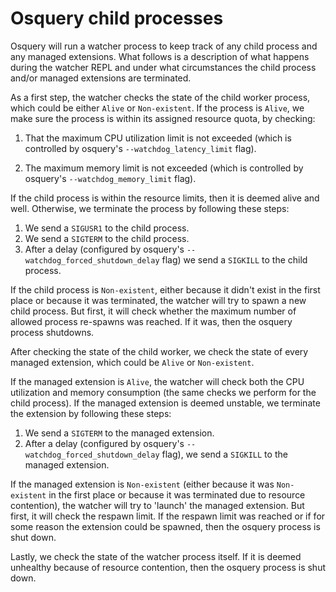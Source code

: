 # Osquery child processes

Osquery will run a watcher process to keep track of any child process and any managed extensions. What follows is a description of what happens during the watcher REPL and under what circumstances the child process and/or managed extensions are terminated.

As a first step, the watcher checks the state of the child worker process, which could be either `Alive` or `Non-existent`. If the process is `Alive`, we make sure the process is within its assigned resource quota, by checking: 

1. That the maximum CPU utilization limit is not exceeded (which is controlled by osquery's `--watchdog_latency_limit` flag).

2. The maximum memory limit is not exceeded (which is controlled by osquery's `--watchdog_memory_limit` flag).
	   
If the child process is within the resource limits, then it is deemed alive and well. Otherwise, we terminate the process by following these steps:
1. We send a `SIGUSR1` to the child process.
2. We send a `SIGTERM` to the child process.
3. After a delay (configured by osquery's `--watchdog_forced_shutdown_delay` flag) we send a `SIGKILL` to the child process.

If the child process is `Non-existent`, either because it didn't exist in the first place or because it was terminated, the watcher will try to spawn a new child process. But first, it will check whether the maximum number of allowed process re-spawns was reached. If it was, then the osquery process shutdowns.

After checking the state of the child worker, we check the state of every managed extension, which could be `Alive` or `Non-existent`.

If the managed extension is `Alive`, the watcher will check both the CPU utilization and memory consumption (the same checks we perform for the child process). If the managed extension is deemed unstable, we terminate the extension by following these steps:
1. We send a `SIGTERM` to the managed extension.
2. After a delay (configured by osquery's `--watchdog_forced_shutdown_delay` flag), we send a `SIGKILL` to the managed extension.

If the managed extension is `Non-existent` (either because it was `Non-existent` in the first place or because it was terminated due to resource contention), the watcher will try to 'launch' the managed extension. But first, it will check the respawn limit. If the respawn limit was reached or if for some reason the extension could be spawned, then the osquery process is shut down.

Lastly, we check the state of the watcher process itself. If it is deemed unhealthy because of resource contention, then the osquery process is shut down.

<meta name="category" value="guides">
<meta name="authorGitHubUsername" value="juan-fdz-hawa">
<meta name="authorFullName" value="Juan Fernandes">
<meta name="publishedOn" value="2023-07-28">
<meta name="articleTitle" value="Osquery child processes">
<meta name="description" value="Learn about how osquery process manages child processes and managed extensions in Fleet.">
